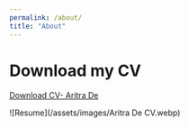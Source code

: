 ```yaml
---
permalink: /about/
title: "About"
---
```


# Download my CV
[Download CV- Aritra De](/assets/images/Aritra_De_CV_290825.pdf)


![Resume](/assets/images/Aritra De CV.webp)
